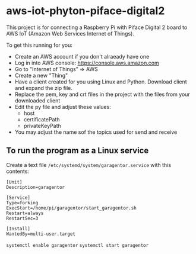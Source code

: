 # aws-iot-phyton-piface-digital2

This project is for connecting a Raspberry Pi with Piface Digital 2 board to AWS IoT (Amazon Web Services Internet of Things).

To get this running for you:

- Create an AWS account if you don't alraeady have one
- Log in into AWS console: https://console.aws.amazon.com
- Go to "Internet of Things" => AWS
- Create a new "Thing"
- Have a client created for you using Linux and Python. Download client and expand the zip file.
- Replace the pem, key and crt files in the project with the files from your downloaded client
- Edit the py file and adjust these values:
  - host
  - certificatePath 
  - privateKeyPath 
- You may adjust the name sof the topics used for send and receive

## To run the program as a Linux service
Create a text file `/etc/systemd/system/garagentor.service` with this contents:

```
[Unit]
Description=garagentor

[Service]
Type=forking
ExecStart=/home/pi/garagentor/start_garagentor.sh
Restart=always
RestartSec=3

[Install]
WantedBy=multi-user.target
```
`systemctl enable garagentor`
`systemctl start garagentor`

